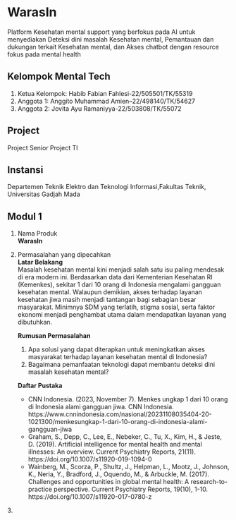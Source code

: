 # WarasIn
Platform Kesehatan mental support yang berfokus pada AI untuk menyediakan Deteksi dini masalah Kesehatan mental, Pemantauan dan dukungan terkait Kesehatan mental, dan Akses chatbot dengan resource fokus pada mental health

## Kelompok Mental Tech
1. Ketua Kelompok: Habib Fabian Fahlesi-22/505501/TK/55319
2. Anggota 1: Anggito Muhammad Amien–22/498140/TK/54627
3. Anggota 2: Jovita Ayu Ramaniyya-22/503808/TK/55072

## Project
Project Senior Project TI

## Instansi 
Departemen Teknik Elektro dan Teknologi Informasi,Fakultas Teknik, Universitas Gadjah Mada

## Modul 1
1. Nama Produk
   <br/><b>WarasIn</b>
2. Permasalahan yang dipecahkan
   <br/><b>Latar Belakang</b>
   <br/><a>Masalah kesehatan mental kini menjadi salah satu isu paling mendesak di era modern
   ini. Berdasarkan data dari Kementerian Kesehatan RI (Kemenkes), sekitar 1 dari 10 orang
   di Indonesia mengalami gangguan kesehatan mental. Walaupun demikian, akses terhadap
   layanan kesehatan jiwa masih menjadi tantangan bagi sebagian besar masyarakat.
   Minimnya SDM yang terlatih, stigma sosial, serta faktor ekonomi menjadi penghambat
   utama dalam mendapatkan layanan yang dibutuhkan.</a>
   
   <b>Rumusan Permasalahan</b>
   <br/><ol>
      <li>
         Apa solusi yang dapat diterapkan untuk meningkatkan akses masyarakat terhadap layanan kesehatan mental di Indonesia?</li>
      <li>
         Bagaimana pemanfaatan teknologi dapat membantu deteksi dini masalah kesehatan mental?</li>
   </ol>

   <b>Daftar Pustaka</b>
   <br/>
   <ul>
      <li>CNN Indonesia. (2023, November 7). Menkes ungkap 1 dari 10 orang di Indonesia alami gangguan jiwa. CNN Indonesia. https://www.cnnindonesia.com/nasional/20231108035404-20-1021300/menkesungkap-1-dari-10-orang-di-indonesia-alami-gangguan-jiwa
      </li>
      <li>Graham, S., Depp, C., Lee, E., Nebeker, C., Tu, X., Kim, H., & Jeste, D. (2019). Artificial intelligence for mental health and mental illnesses: An overview. Current Psychiatry Reports, 21(11). https://doi.org/10.1007/s11920-019-1094-0 </li>
      <li>Wainberg, M., Scorza, P., Shultz, J., Helpman, L., Mootz, J., Johnson, K., Neria, Y., Bradford, J., Oquendo, M., & Arbuckle, M. (2017). Challenges and opportunities in global mental health: A research-to-practice perspective. Current Psychiatry Reports, 19(10), 1-10. https://doi.org/10.1007/s11920-017-0780-z </li>
</ul>
3. 
